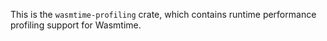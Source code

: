 This is the `wasmtime-profiling` crate, which contains runtime performance
profiling support for Wasmtime.

